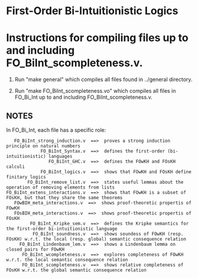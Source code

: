 # First-Order Bi-Intuitionistic Logics

Instructions for compiling files up to and including FO_BiInt_scompleteness.v.
=========================================================================================

1. Run "make general" which compiles all files found in ../general directory.

2. Run "make FO_BiInt_scompleteness.vo" which compiles all files in FO_Bi_Int up to and including FO_BiInt_scompleteness.v.


NOTES
-----

In FO_Bi_Int, each file has a specific role:

       FO_BiInt_strong_induction.v  ==>  proves a strong induction principle on natural numbers
                 FO_BiInt_Syntax.v  ==>  defines the first-order (bi-intuitionistic) languages
                    FO_BiInt_GHC.v  ==>  defines the FOwKH and FOsKH calculi
                 FO_BiInt_logics.v  ==>  shows that FOwKH and FOsKH define finitary logics
            FO_BiInt_remove_list.v  ==>  states useful lemmas about the operation of removing elements from lists
    FO_BiInt_extens_interactions.v  ==>  shows that FOwKH is a subset of FOsKH, but that they share the same theorems
       FOwBIH_meta_interactions.v  ==>  shows proof-theoretic propertis of FOwKH
       FOsBIH_meta_interactions.v  ==>  shows proof-theoretic propertis of FOsKH
             FO_BiInt_Kripke_sem.v  ==>  defines the Kripke semantics for the first-order bi-intuitionistic language
              FO_BiInt_soundness.v  ==>  shows soundess of FOwKH (resp. FOsKH) w.r.t. the local (resp. global) semantic consequence relation
         FO_BiInt_Lindenbaum_lem.v  ==>  shows a Lindenbaum lemma on closed pairs for FOwKH
          FO_BiInt_wcompleteness.v  ==>  explores completeness of FOwKH w.r.t. the local semantic consequence relation
          FO_BiInt_scompleteness.v  ==>  shows relative completeness of FOsKH w.r.t. the global semantic consequence relation
